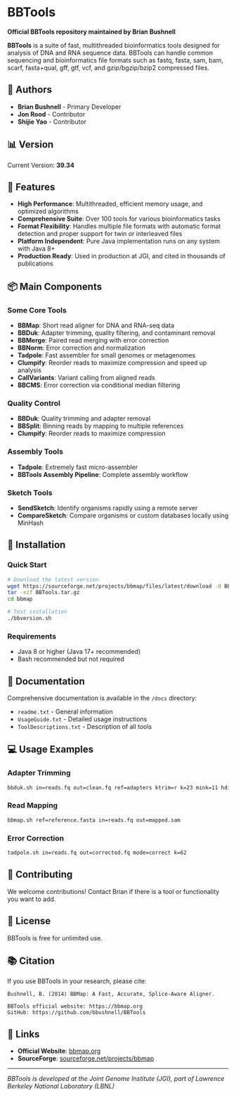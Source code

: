 # BBTools

**Official BBTools repository maintained by Brian Bushnell**

**BBTools** is a suite of fast, multithreaded bioinformatics tools designed for analysis of DNA and RNA sequence data. BBTools can handle common sequencing and bioinformatics file formats such as fastq, fasta, sam, bam, scarf, fasta+qual, gff, gtf, vcf, and gzip/bgzip/bzip2 compressed files.

## 👥 Authors

- **Brian Bushnell** - Primary Developer
- **Jon Rood** - Contributor
- **Shijie Yao** - Contributor

## 📊 Version

Current Version: **39.34**

## 🚀 Features

- **High Performance**: Multithreaded, efficient memory usage, and optimized algorithms
- **Comprehensive Suite**: Over 100 tools for various bioinformatics tasks
- **Format Flexibility**: Handles multiple file formats with automatic format detection and proper support for twin or interleaved files
- **Platform Independent**: Pure Java implementation runs on any system with Java 8+
- **Production Ready**: Used in production at JGI, and cited in thousands of publications

## 📦 Main Components

### Some Core Tools
- **BBMap**: Short read aligner for DNA and RNA-seq data
- **BBDuk**: Adapter trimming, quality filtering, and contaminant removal  
- **BBMerge**: Paired read merging with error correction
- **BBNorm**: Error correction and normalization
- **Tadpole**: Fast assembler for small genomes or metagenomes
- **Clumpify**: Reorder reads to maximize compression and speed up analysis
- **CallVariants**: Variant calling from aligned reads
- **BBCMS**: Error correction via conditional median filtering

### Quality Control
- **BBDuk**: Quality trimming and adapter removal
- **BBSplit**: Binning reads by mapping to multiple references
- **Clumpify**: Reorder reads to maximize compression

### Assembly Tools
- **Tadpole**: Extremely fast micro-assembler
- **BBTools Assembly Pipeline**: Complete assembly workflow

### Sketch Tools
- **SendSketch**: Identify organisms rapidly using a remote server
- **CompareSketch**: Compare organisms or custom databases locally using MinHash

## 🔧 Installation

### Quick Start
```bash
# Download the latest version
wget https://sourceforge.net/projects/bbmap/files/latest/download -O BBTools.tar.gz
tar -xzf BBTools.tar.gz
cd bbmap

# Test installation
./bbversion.sh
```

### Requirements
- Java 8 or higher (Java 17+ recommended)
- Bash recommended but not required

## 📖 Documentation

Comprehensive documentation is available in the `/docs` directory:
- `readme.txt` - General information
- `UsageGuide.txt` - Detailed usage instructions
- `ToolDescriptions.txt` - Description of all tools

## 💻 Usage Examples

### Adapter Trimming
```bash
bbduk.sh in=reads.fq out=clean.fq ref=adapters ktrim=r k=23 mink=11 hdist=1 tpe tbo
```

### Read Mapping
```bash
bbmap.sh ref=reference.fasta in=reads.fq out=mapped.sam
```

### Error Correction
```bash
tadpole.sh in=reads.fq out=corrected.fq mode=correct k=62
```

## 🤝 Contributing

We welcome contributions! Contact Brian if there is a tool or functionality you want to add.

## 📄 License

BBTools is free for unlimited use.

## 📚 Citation

If you use BBTools in your research, please cite:
```
Bushnell, B. (2014) BBMap: A Fast, Accurate, Splice-Aware Aligner.

BBTools official website: https://bbmap.org
GitHub: https://github.com/bbushnell/BBTools
```


## 🔗 Links

- **Official Website**: [bbmap.org](https://bbmap.org)
- **SourceForge**: [sourceforge.net/projects/bbmap](https://sourceforge.net/projects/bbmap/)

---

*BBTools is developed at the Joint Genome Institute (JGI), part of Lawrence Berkeley National Laboratory (LBNL)*
